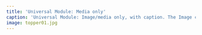 ```yaml
---
title: 'Universal Module: Media only'
caption: 'Universal Module: Image/media only, with caption. The Image can also be a video or audio. Image becomes video placeholder or will be displayed with a play button for audio.'
image: topper01.jpg
---
```


